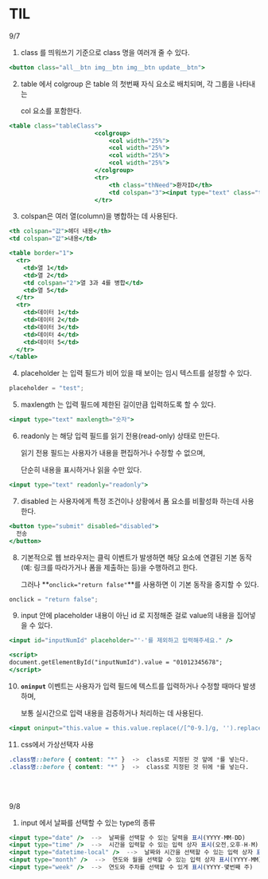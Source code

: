 # TIL

9/7

1. class 를 띄워쓰기 기준으로 class 명을 여러개 줄 수 있다.

```jsx
<button class="all__btn img__btn img__btn update__btn">
```

2. table 에서 colgroup 은 table 의 첫번째 자식 요소로 배치되며, 각 그룹을 나타내는

   col 요소를 포함한다.

```jsx
<table class="tableClass">
						<colgroup>
							<col width="25%">
							<col width="25%">
							<col width="25%">
							<col width="25%">
						</colgroup>
						<tr>
							<th class="thNeed">환자ID</th>
							<td colspan="3"><input type="text" class="tdInputClass" placeholder="test" maxlength="20" style="width: 28%; height: 50%;" readonly="readonly" disabled="disabled" /></td>
						</tr>
```

3. colspan은 여러 열(column)을 병합하는 데 사용된다.

```jsx
<th colspan="값">헤더 내용</th>
<td colspan="값">내용</td>

<table border="1">
  <tr>
    <td>열 1</td>
    <td>열 2</td>
    <td colspan="2">열 3과 4를 병합</td>
    <td>열 5</td>
  </tr>
  <tr>
    <td>데이터 1</td>
    <td>데이터 2</td>
    <td>데이터 3</td>
    <td>데이터 4</td>
    <td>데이터 5</td>
  </tr>
</table>
```

4. placeholder 는 입력 필드가 비어 있을 때 보이는 임시 텍스트를 설정할 수 있다.

```jsx
placeholder = "test";
```

5. maxlength 는 입력 필드에 제한된 길이만큼 입력하도록 할 수 있다.

```jsx
<input type="text" maxlength="숫자">
```

6. readonly 는 해당 입력 필드를 읽기 전용(read-only) 상태로 만든다.

   읽기 전용 필드는 사용자가 내용을 편집하거나 수정할 수 없으며,

   단순히 내용을 표시하거나 읽을 수만 있다.

```jsx
<input type="text" readonly="readonly">
```

7. disabled 는 사용자에게 특정 조건이나 상황에서 폼 요소를 비활성화 하는데 사용한다.

```jsx
<button type="submit" disabled="disabled">
  전송
</button>
```

8. 기본적으로 웹 브라우저는 클릭 이벤트가 발생하면 해당 요소에 연결된 기본 동작(예: 링크를 따라가거나 폼을 제출하는 등)을 수행하려고 한다.

   그러나 **`onclick="return false"`**를 사용하면 이 기본 동작을 중지할 수 있다.

```jsx
onclick = "return false";
```

9. input 안에 placeholder 내용이 아닌 id 로 지정해준 걸로 value의 내용을 집어넣을 수 있다.

```jsx
<input id="inputNumId" placeholder="'-'를 제외하고 입력해주세요." />

<script>
document.getElementById("inputNumId").value = "01012345678";
</script>
```

10. **`oninput`** 이벤트는 사용자가 입력 필드에 텍스트를 입력하거나 수정할 때마다 발생하며,

    보통 실시간으로 입력 내용을 검증하거나 처리하는 데 사용된다.

```jsx
<input oninput="this.value = this.value.replace(/[^0-9.]/g, '').replace(/(\..*)\./g, '$1');" />
```

11. css에서 가상선택자 사용

```css
.class명::before { content: "*" }  ->  class로 지정된 것 앞에 *를 넣는다.
.class명::before { content: "*" }  ->  class로 지정된 것 뒤에 *를 넣는다.
```

<br><br>

9/8

1. input 에서 날짜를 선택할 수 있는 type의 종류

```jsx
<input type="date" />  -->  날짜를 선택할 수 있는 달력을 표시(YYYY-MM-DD)
<input type="time" />  -->  시간을 입력할 수 있는 입력 상자 표시(오전,오후-H-M)
<input type="datetime-local" />  -->  날짜와 시간을 선택할 수 있는 입력 상자 표시(YYYY-MM-DD -H-M-오전,오후)
<input type="month" />  -->  연도와 월을 선택할 수 있는 입력 상자 표시(YYYY-MM)
<input type="week" />  -->  연도와 주차를 선택할 수 있게 표시(YYYY-몇번째 주)
```
